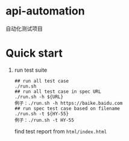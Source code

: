 # api-automation
自动化测试项目

# Quick start

1. run test suite
    ```shell script
    ## run all test case
    ./run.sh
    ## run all test case in spec URL
    ./run.sh -h ${URL}
    例子：./run.sh -h https://baike.baidu.com
    ## run spec test case based on filename
    ./run.sh -t ${HY-55}
    例子：./run.sh -t HY-55
    ```
    find test report from `html/index.html`

